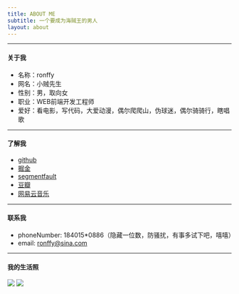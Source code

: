 ```yaml
---
title: ABOUT ME
subtitle: 一个要成为海贼王的男人
layout: about
---
```


---------------------------------------

#### 关于我

-  名称：ronffy
-  网名：小贼先生
-  性别：男，取向女
-  职业：WEB前端开发工程师
-  爱好：看电影，写代码，大爱动漫，偶尔爬爬山，伪球迷，偶尔骑骑行，瞎唱歌

---------------------------------------

#### 了解我

-  [github](https://github.com/ronffy)
-  [掘金](https://juejin.im/user/5abb7ac8f265da23961271e6)
-  [segmentfault](https://segmentfault.com/u/ronffy)
-  [豆瓣](https://www.douban.com/people/ronffy/)
-  [网易云音乐](https://music.163.com/#/user/home?id=475802760)

---------------------------------------

#### 联系我

-  phoneNumber: 184015*0886（隐藏一位数，防骚扰，有事多试下吧，嘻嘻）
-  email: ronffy@sina.com

---------------------------------------

#### 我的生活照
![](/img/myself1.jpeg) ![](/img/myself3.jpeg)

